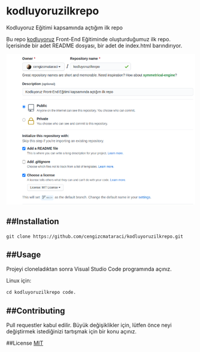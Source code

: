 # kodluyoruzilkrepo
Kodluyoruz Eğitimi kapsamında açtığım ilk repo

Bu repo [kodluyoruz](https://www.kodluyoruz.org) Front-End Eğitiminde oluşturduğumuz ilk repo. İçerisinde bir adet README dosyası, bir adet de index.html barındırıyor.

![repo image](https://github.com/Kodluyoruz/taskforce/raw/main/git/odev1/figures/github.png)

##Installation
----------------
`git clone https://github.com/cengizcmataraci/kodluyoruzilkrepo.git`

##Usage
-----------
Projeyi cloneladıktan sonra Visual Studio Code programında açınız.

Linux için:
``` 
cd kodluyoruzilkrepo code. 
````
##Contributing
----------
Pull requestler kabul edilir. Büyük değişiklikler için, lütfen önce neyi değiştirmek istediğinizi tartışmak için bir konu açınız.

##License
[MIT](https://choosealicense.com/licenses/mit/)


